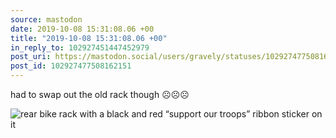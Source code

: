 ```yaml
---
source: mastodon
date: 2019-10-08 15:31:08.06 +00
title: "2019-10-08 15:31:08.06 +00"
in_reply_to: 102927451447452979
post_uri: https://mastodon.social/users/gravely/statuses/102927477508162151
post_id: 102927477508162151
---
```

had to swap out the old rack though ☹️☹️☹️


![rear bike rack with a black and red “support our troops” ribbon sticker on it](/images/20263720.jpg)

